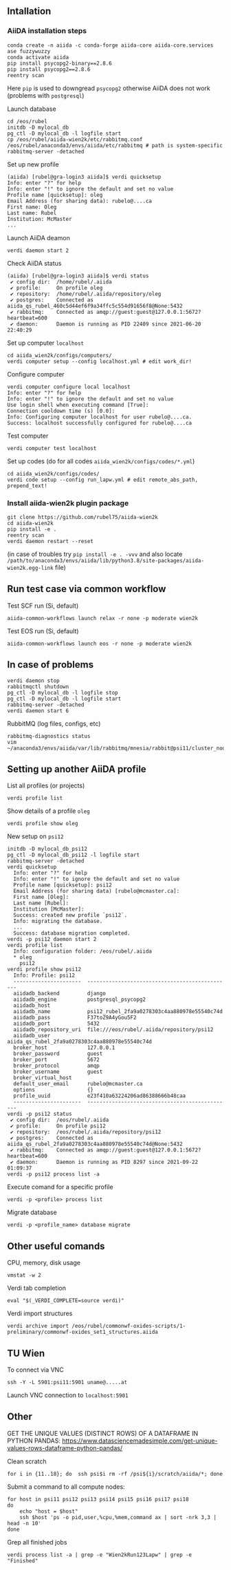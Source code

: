 ## Intallation
### AiiDA installation steps
```
conda create -n aiida -c conda-forge aiida-core aiida-core.services ase fuzzywuzzy
conda activate aiida
pip install psycopg2-binary==2.8.6
pip install psycopg2==2.8.6
reentry scan
```
Here `pip` is used to downgread `psycopg2` otherwise AiiDA does not work (problems with `postgresql`)

Launch database
```
cd /eos/rubel
initdb -D mylocal_db
pg_ctl -D mylocal_db -l logfile start
cp /eos/rubel/aiida-wien2k/etc/rabbitmq.conf /eos/rubel/anaconda3/envs/aiida/etc/rabbitmq # path is system-specific
rabbitmq-server -detached
```
Set up new profile
```
(aiida) [rubel@gra-login3 aiida]$ verdi quicksetup
Info: enter "?" for help
Info: enter "!" to ignore the default and set no value
Profile name [quicksetup]: oleg
Email Address (for sharing data): rubelo@....ca
First name: Oleg
Last name: Rubel
Institution: McMaster
...
```
Launch AiiDA deamon
```
verdi daemon start 2
```
Check AiiDA status
```
(aiida) [rubel@gra-login3 aiida]$ verdi status
 ✔ config dir:  /home/rubel/.aiida
 ✔ profile:     On profile oleg
 ✔ repository:  /home/rubel/.aiida/repository/oleg
 ✔ postgres:    Connected as aiida_qs_rubel_460c5d44ef6f9a34ffc5c554d91656f8@None:5432
 ✔ rabbitmq:    Connected as amqp://guest:guest@127.0.0.1:5672?heartbeat=600
 ✔ daemon:      Daemon is running as PID 22409 since 2021-06-20 22:40:29
```
Set up computer `localhost`
```
cd aiida_wien2k/configs/computers/
verdi computer setup --config localhost.yml # edit work_dir!
```
Configure computer
```
verdi computer configure local localhost
Info: enter "?" for help
Info: enter "!" to ignore the default and set no value
Use login shell when executing command [True]:
Connection cooldown time (s) [0.0]:
Info: Configuring computer localhost for user rubelo@....ca.
Success: localhost successfully configured for rubelo@....ca
```
Test computer
```
verdi computer test localhost
```
Set up codes (do for all codes `aiida_wien2k/configs/codes/*.yml`)
```
cd aiida_wien2k/configs/codes/
verdi code setup --config run_lapw.yml # edit remote_abs_path, prepend_text!
```

### Install aiida-wien2k plugin package
```
git clone https://github.com/rubel75/aiida-wien2k
cd aiida-wien2k
pip install -e .
reentry scan
verdi daemon restart --reset
```
(in case of troubles try `pip install -e . -vvv` and also locate `/path/to/anaconda3/envs/aiida/lib/python3.8/site-packages/aiida-wien2k.egg-link` file)

## Run test case via common workflow
Test SCF run (Si, default)
```
aiida-common-workflows launch relax -r none -p moderate wien2k
```

Test EOS run (Si, default)
```
aiida-common-workflows launch eos -r none -p moderate wien2k
```

## In case of problems
```
verdi daemon stop
rabbitmqctl shutdown
pg_ctl -D mylocal_db -l logfile stop
pg_ctl -D mylocal_db -l logfile start
rabbitmq-server -detached
verdi daemon start 6
```
RubbitMQ (log files, configs, etc)
```
rabbitmq-diagnostics status
vim ~/anaconda3/envs/aiida/var/lib/rabbitmq/mnesia/rabbit@psi11/cluster_nodes.config
```

## Setting up another AiiDA profile
List all profiles (or projects)
```
verdi profile list
```
Show details of a profile `oleg`
```
verdi profile show oleg
```
New setup on `psi12`
```
initdb -D mylocal_db_psi12
pg_ctl -D mylocal_db_psi12 -l logfile start
rabbitmq-server -detached
verdi quicksetup
  Info: enter "?" for help
  Info: enter "!" to ignore the default and set no value
  Profile name [quicksetup]: psi12
  Email Address (for sharing data) [rubelo@mcmaster.ca]:
  First name [Oleg]:
  Last name [Rubel]:
  Institution [McMaster]:
  Success: created new profile `psi12`.
  Info: migrating the database.
  ...
  Success: database migration completed.
verdi -p psi12 daemon start 2
verdi profile list
  Info: configuration folder: /eos/rubel/.aiida
  * oleg
    psi12
verdi profile show psi12
  Info: Profile: psi12
  ----------------------  -----------------------------------------------
  aiidadb_backend         django
  aiidadb_engine          postgresql_psycopg2
  aiidadb_host
  aiidadb_name            psi12_rubel_2fa9a0278303c4aa880978e55540c74d
  aiidadb_pass            F37toZ9A4yGou5F2
  aiidadb_port            5432
  aiidadb_repository_uri  file:///eos/rubel/.aiida/repository/psi12
  aiidadb_user            aiida_qs_rubel_2fa9a0278303c4aa880978e55540c74d
  broker_host             127.0.0.1
  broker_password         guest
  broker_port             5672
  broker_protocol         amqp
  broker_username         guest
  broker_virtual_host
  default_user_email      rubelo@mcmaster.ca
  options                 {}
  profile_uuid            e23f410a63224206ad86388666b48caa
  ----------------------  -----------------------------------------------
verdi -p psi12 status
 ✔ config dir:  /eos/rubel/.aiida
 ✔ profile:     On profile psi12
 ✔ repository:  /eos/rubel/.aiida/repository/psi12
 ✔ postgres:    Connected as aiida_qs_rubel_2fa9a0278303c4aa880978e55540c74d@None:5432
 ✔ rabbitmq:    Connected as amqp://guest:guest@127.0.0.1:5672?heartbeat=600
 ✔ daemon:      Daemon is running as PID 8297 since 2021-09-22 01:09:37
verdi -p psi12 process list -a
```
Execute comand for a specific profile
```
verdi -p <profile> process list
```

Migrate database
```
verdi -p <profile_name> database migrate
```

## Other useful comands
CPU, memory, disk usage
```
vmstat -w 2
```
Verdi tab completion
```
eval "$(_VERDI_COMPLETE=source verdi)"
```
Verdi import structures
```
verdi archive import /eos/rubel/commonwf-oxides-scripts/1-preliminary/commonwf-oxides_set1_structures.aiida
```

## TU Wien
To connect via VNC
```
ssh -Y -L 5901:psi11:5901 uname@.....at
```
Launch VNC connection to `localhost:5901`

## Other
GET THE UNIQUE VALUES (DISTINCT ROWS) OF A DATAFRAME IN PYTHON PANDAS:
https://www.datasciencemadesimple.com/get-unique-values-rows-dataframe-python-pandas/

Clean scratch
```
for i in {11..18}; do  ssh psi$i rm -rf /psi${i}/scratch/aiida/*; done
```

Submit a command to all compute nodes:
```
for host in psi11 psi12 psi13 psi14 psi15 psi16 psi17 psi18
do
	echo "host = $host"
    ssh $host 'ps -o pid,user,%cpu,%mem,command ax | sort -nrk 3,3 | head -n 10'
done
```

Grep all finished jobs
```
verdi process list -a | grep -e "Wien2kRun123Lapw" | grep -e "Finished"
```
